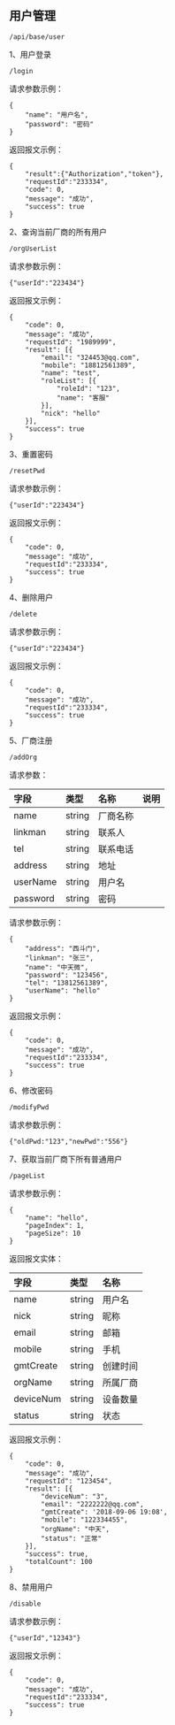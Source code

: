 ## 用户管理

```
/api/base/user
```

1、用户登录

```
/login
```

请求参数示例：

```
{
    "name": "用户名",
    "password": "密码"
}
```

返回报文示例：

```
{
    "result":{"Authorization","token"},
    "requestId":"233334",
    "code": 0,
    "message": "成功",
    "success": true
}
```

2、查询当前厂商的所有用户

```
/orgUserList
```

请求参数示例：

```
{"userId":"223434"}
```

返回报文示例：

```
{
    "code": 0,
    "message": "成功",
    "requestId": "1989999",
    "result": [{
        "email": "324453@qq.com",
        "mobile": "18812561389",
        "name": "test",
        "roleList": [{
            "roleId": "123",
            "name": "客服"
        }],
        "nick": "hello"
    }],
    "success": true
}
```

3、重置密码

```
/resetPwd
```

请求参数示例：

```
{"userId":"223434"}
```

返回报文示例：

```
{
    "code": 0,
    "message": "成功",
    "requestId":"233334",
    "success": true
}
```

4、删除用户

```
/delete
```

请求参数示例：

```
{"userId":"223434"}
```

返回报文示例：

```
{
    "code": 0,
    "message": "成功",
    "requestId":"233334",
    "success": true
}
```

5、厂商注册

```
/addOrg
```

请求参数：

| 字段 | 类型 | 名称 | 说明 |
| :--- | :--- | :--- | :--- |
| name | string | 厂商名称 |  |
| linkman | string | 联系人 |  |
| tel | string | 联系电话 |  |
| address | string | 地址 |  |
| userName | string | 用户名 |  |
| password | string | 密码 |  |

请求参数示例：

```
{
    "address": "西斗门",
    "linkman": "张三",
    "name": "中天微",
    "password": "123456",
    "tel": "13812561389",
    "userName": "hello"
}
```

返回报文示例：

```
{
    "code": 0,
    "message": "成功",
    "requestId":"233334",
    "success": true
}
```

6、修改密码

```
/modifyPwd
```

请求参数示例：

```
{"oldPwd:"123","newPwd":"556"}
```

7、获取当前厂商下所有普通用户

```
/pageList
```

请求参数示例：

```
{
    "name": "hello",
    "pageIndex": 1,
    "pageSize": 10
}
```

返回报文实体：

| 字段 | 类型 | 名称 |
| :--- | :--- | :--- |
| name | string | 用户名 |
| nick | string | 昵称 |
| email | string | 邮箱 |
| mobile | string | 手机 |
| gmtCreate | string | 创建时间 |
| orgName | string | 所属厂商 |
| deviceNum | string | 设备数量 |
| status | string | 状态 |

返回报文示例：

```
{
    "code": 0,
    "message": "成功",
    "requestId": "123454",
    "result": [{
        "deviceNum": "3",
        "email": "2222222@qq.com",
        "gmtCreate": '2018-09-06 19:08',
        "mobile": "122334455",
        "orgName": "中天",
        "status": "正常"
    }],
    "success": true,
    "totalCount": 100
}
```

8、禁用用户

```
/disable
```

请求参数示例：

```
{"userId","12343"}
```

返回报文示例：

```
{
    "code": 0,
    "message": "成功",
    "requestId":"233334",
    "success": true
}
```



